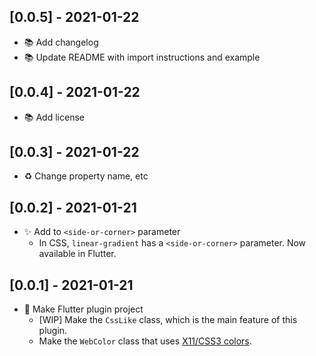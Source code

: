 ## [0.0.5] - 2021-01-22

- 📚 Add changelog
- 📚 Update README with import instructions and example

## [0.0.4] - 2021-01-22

- 📚 Add license

## [0.0.3] - 2021-01-22

- ♻️ Change property name, etc

## [0.0.2] - 2021-01-21

- ✨ Add to `<side-or-corner>` parameter
  - In CSS, `linear-gradient` has a `<side-or-corner>` parameter. Now available in Flutter.

## [0.0.1] - 2021-01-21

* 🎉 Make Flutter plugin project
  * [WIP] Make the `CssLike` class, which is the main feature of this plugin.
  * Make the `WebColor` class that uses [X11/CSS3 colors](https://en.wikipedia.org/wiki/Web_colors#X11_color_names).

